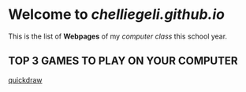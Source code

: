 # Welcome to *chelliegeli.github.io*

This is the list of **Webpages** of my *computer class* this school year.

## **TOP 3 GAMES TO PLAY ON YOUR COMPUTER** 
[quickdraw](https://quickdraw.withgoogle.com/)
